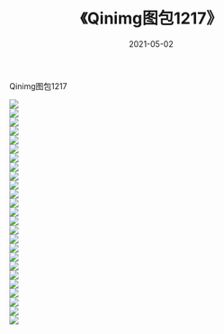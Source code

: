﻿---
layout: post
title:  《Qinimg图包1217》
date:   2021-05-02
img: http://imgx.orgx.ga/Qinimg图包/Qinimg图包1217/000.jpg
categories: [美女, 清纯, 唯美]
---

Qinimg图包1217

 ![](http://imgx.orgx.ga/Qinimg图包/Qinimg图包1217/001.jpg) <br>![](http://imgx.orgx.ga/Qinimg图包/Qinimg图包1217/002.jpg) <br>![](http://imgx.orgx.ga/Qinimg图包/Qinimg图包1217/003.jpg) <br>![](http://imgx.orgx.ga/Qinimg图包/Qinimg图包1217/004.jpg) <br>![](http://imgx.orgx.ga/Qinimg图包/Qinimg图包1217/005.jpg) <br>![](http://imgx.orgx.ga/Qinimg图包/Qinimg图包1217/006.jpg) <br>![](http://imgx.orgx.ga/Qinimg图包/Qinimg图包1217/007.jpg) <br>![](http://imgx.orgx.ga/Qinimg图包/Qinimg图包1217/008.jpg) <br>![](http://imgx.orgx.ga/Qinimg图包/Qinimg图包1217/009.jpg) <br>![](http://imgx.orgx.ga/Qinimg图包/Qinimg图包1217/010.jpg) <br>![](http://imgx.orgx.ga/Qinimg图包/Qinimg图包1217/011.jpg) <br>![](http://imgx.orgx.ga/Qinimg图包/Qinimg图包1217/012.jpg) <br>![](http://imgx.orgx.ga/Qinimg图包/Qinimg图包1217/013.jpg) <br>![](http://imgx.orgx.ga/Qinimg图包/Qinimg图包1217/014.jpg) <br>![](http://imgx.orgx.ga/Qinimg图包/Qinimg图包1217/015.jpg) <br>![](http://imgx.orgx.ga/Qinimg图包/Qinimg图包1217/016.jpg) <br>![](http://imgx.orgx.ga/Qinimg图包/Qinimg图包1217/017.jpg) <br>![](http://imgx.orgx.ga/Qinimg图包/Qinimg图包1217/018.jpg) <br>![](http://imgx.orgx.ga/Qinimg图包/Qinimg图包1217/019.jpg) <br>![](http://imgx.orgx.ga/Qinimg图包/Qinimg图包1217/020.jpg) <br>![](http://imgx.orgx.ga/Qinimg图包/Qinimg图包1217/021.jpg) <br>![](http://imgx.orgx.ga/Qinimg图包/Qinimg图包1217/022.jpg) <br>![](http://imgx.orgx.ga/Qinimg图包/Qinimg图包1217/023.jpg) <br>![](http://imgx.orgx.ga/Qinimg图包/Qinimg图包1217/024.jpg) <br>![](http://imgx.orgx.ga/Qinimg图包/Qinimg图包1217/025.jpg) <br>